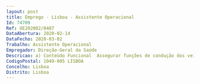 ```yaml
--- 
layout: post
title: Emprego - Lisboa - Assistente Operacional
Id: 74709
Ref: OE202002/0407
DataAbertura: 2020-02-14
DataFecho: 2020-03-02
Trabalho: Assistente Operacional
Empregador: Direção-Geral da Saúde
Descricao: a) Conteúdo Funcional  Assegurar funções de condução dos veículos ligeiros oficiais, de transporte de pessoas, e a manutenção do bom estado de funcionamento e conservação dos veículos e a execução de tarefas de apoio elementares, indispensáveis ao funcionamento do serviço, enquadradas em diretivas gerais bem definidas com graus de complexidade variáveisb) Perfil de Competências  Experiência comprovada como motorista de ligeiros de transporte de pessoas nas entidades públicas  Estar habilitado com carta de condução de veículos ligeiros (categoria B)  Aptidão para trabalhar em equipa e relacionamento interpessoal e capacidade de comunicação verbal  Responsabilidade e compromisso com o serviço
CodigoPostal: 1049-005 LISBOA
Concelho: Lisboa
Distrito: Lisboa
--- 
```

